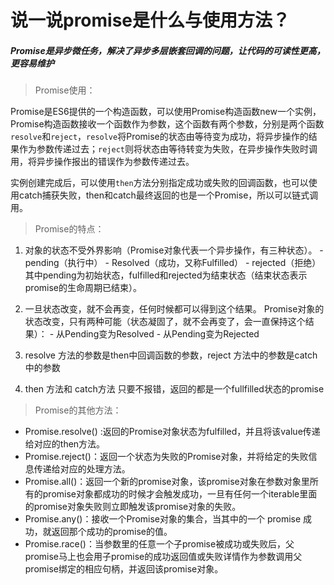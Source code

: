 # 说一说promise是什么与使用方法？

##### Promise是异步微任务，解决了异步多层嵌套回调的问题，让代码的可读性更高，更容易维护

> Promise使用：

Promise是ES6提供的一个构造函数，可以使用Promise构造函数new一个实例，Promise构造函数接收一个函数作为参数，这个函数有两个参数，分别是两个函数 `resolve`和`reject`，`resolve`将Promise的状态由等待变为成功，将异步操作的结果作为参数传递过去；`reject`则将状态由等待转变为失败，在异步操作失败时调用，将异步操作报出的错误作为参数传递过去。

实例创建完成后，可以使用`then`方法分别指定成功或失败的回调函数，也可以使用catch捕获失败，then和catch最终返回的也是一个Promise，所以可以链式调用。 

> Promise的特点： 

1. 对象的状态不受外界影响（Promise对象代表一个异步操作，有三种状态）。 - pending（执行中） - Resolved（成功，又称Fulfilled） - rejected（拒绝） 其中pending为初始状态，fulfilled和rejected为结束状态（结束状态表示promise的生命周期已结束）。 

2. 一旦状态改变，就不会再变，任何时候都可以得到这个结果。 Promise对象的状态改变，只有两种可能（状态凝固了，就不会再变了，会一直保持这个结果）： - 从Pending变为Resolved - 从Pending变为Rejected 
3. resolve 方法的参数是then中回调函数的参数，reject 方法中的参数是catch中的参数 
4. then 方法和 catch方法 只要不报错，返回的都是一个fullfilled状态的promise 

> Promise的其他方法： 

- Promise.resolve() :返回的Promise对象状态为fulfilled，并且将该value传递给对应的then方法。 
- Promise.reject()：返回一个状态为失败的Promise对象，并将给定的失败信息传递给对应的处理方法。 
- Promise.all()：返回一个新的promise对象，该promise对象在参数对象里所有的promise对象都成功的时候才会触发成功，一旦有任何一个iterable里面的promise对象失败则立即触发该promise对象的失败。 
- Promise.any()：接收一个Promise对象的集合，当其中的一个 promise 成功，就返回那个成功的promise的值。 
- Promise.race()：当参数里的任意一个子promise被成功或失败后，父promise马上也会用子promise的成功返回值或失败详情作为参数调用父promise绑定的相应句柄，并返回该promise对象。